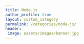 ```yaml
---
title: Node.js 
author_profile: true
layout: custom_category
permalink: /categories/node-js/
header:
 image: assets/images/banner.jpg
---
```


